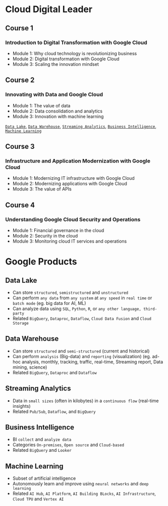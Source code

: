 # Cloud Digital Leader

## Course 1
### Introduction to Digital Transformation with Google Cloud

- Module 1: Why cloud technology is revolutionizing business
- Module 2: Digital transformation with Google Cloud
- Module 3: Scaling the innovation mindset

## Course 2
### Innovating with Data and Google Cloud

- Module 1: The value of data
- Module 2: Data consolidation and analytics
- Module 3: Innovation with machine learning

[`Data Lake`](CDL.md#data-lake), 
[`Data Warehouse`](CDL.md#data-warehouse), 
[`Streaming Analytics`](CDL.md#streaming-analytics), 
[`Business Intelligence`](CDL.md#business-intelligence),
[`Machine Learning`](CDL.md#machine-learning)

## Course 3
### Infrastructure and Application Modernization with Google Cloud

- Module 1: Modernizing IT infrastructure with Google Cloud
- Module 2: Modernizing applications with Google Cloud
- Module 3: The value of APIs

## Course 4
### Understanding Google Cloud Security and Operations

- Module 1: Financial governance in the cloud
- Module 2: Security in the cloud
- Module 3: Monitoring cloud IT services and operations

# Google Products

## Data Lake

- Can store `structured`, `semistructured` and `unstructured`
- Can perform `any data` from `any system` at `any speed` in `real time` or `batch mode` (eg. big data for AI, ML)
- Can analyze data using `SQL`, `Python`, `R`, or `any other language, third-party`
- Related `BigQuery`, `Dataproc`, `Dataflow`, `Cloud Data Fusion` and `Cloud Storage`

## Data Warehouse

- Can store `structured` and `semi-structured` (current and historical)
- Can perform `analysis` (Big-data) and `reporting` (visualization) (eg. ad-hoc analysis, monthly, tracking, traffic, real-time, Streaming report, Data mining, science)
- Related `BigQuery`, `Dataproc` and `Dataflow`

## Streaming Analytics

- Data in `small sizes` (often in kilobytes) in a `continuous flow` (real-time insights)
- Related `Pub/Sub`, `Dataflow`, and `BigQuery`

## Business Intelligence

- BI `collect` and `analyze data`
- Categories `On-premises`, `Open source` and `Cloud-based`
- Related `BigQuery` and `Looker`

## Machine Learning

- Subset of artificial intelligence
- Autonomously learn and improve using `neural networks` and `deep learning`
- Related `AI Hub`, `AI Platform`, `AI Building BLocks`, `AI Infrastructure`, `Cloud TPU` and `Vertex AI`
